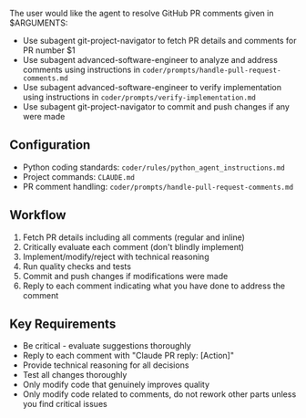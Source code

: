 The user would like the agent to resolve GitHub PR comments given in $ARGUMENTS:

- Use subagent git-project-navigator to fetch PR details and comments for PR number $1
- Use subagent advanced-software-engineer to analyze and address comments using instructions in `coder/prompts/handle-pull-request-comments.md`
- Use subagent advanced-software-engineer to verify implementation using instructions in `coder/prompts/verify-implementation.md`
- Use subagent git-project-navigator to commit and push changes if any were made

## Configuration
- Python coding standards: `coder/rules/python_agent_instructions.md`
- Project commands: `CLAUDE.md`
- PR comment handling: `coder/prompts/handle-pull-request-comments.md`

## Workflow
1. Fetch PR details including all comments (regular and inline)
2. Critically evaluate each comment (don't blindly implement)
3. Implement/modify/reject with technical reasoning
4. Run quality checks and tests
5. Commit and push changes if modifications were made
6. Reply to each comment indicating what you have done to address the comment

## Key Requirements
- Be critical - evaluate suggestions thoroughly
- Reply to each comment with "Claude PR reply: [Action]"
- Provide technical reasoning for all decisions
- Test all changes thoroughly
- Only modify code that genuinely improves quality
- Only modify code related to comments, do not rework other parts unless you find critical issues
